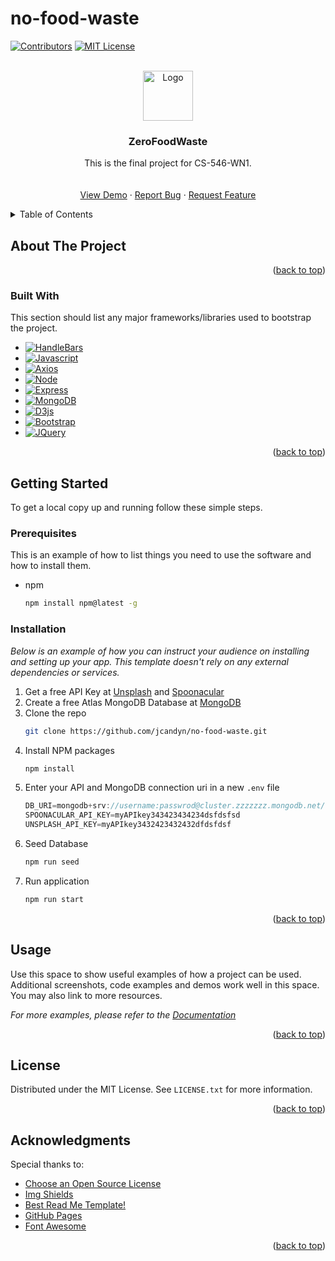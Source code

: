 # no-food-waste

<!-- Improved compatibility of back to top link: See: https://github.com/othneildrew/Best-README-Template/pull/73 -->

<a name="readme-top"></a>

<!--
*** Thanks for checking out the Best-README-Template. If you have a suggestion
*** that would make this better, please fork the repo and create a pull request
*** or simply open an issue with the tag "enhancement".
*** Don't forget to give the project a star!
*** Thanks again! Now go create something AMAZING! :D
-->

<!-- PROJECT SHIELDS -->
<!--
*** I'm using markdown "reference style" links for readability.
*** Reference links are enclosed in brackets [ ] instead of parentheses ( ).
*** See the bottom of this document for the declaration of the reference variables
*** for contributors-url, forks-url, etc. This is an optional, concise syntax you may use.
*** https://www.markdownguide.org/basic-syntax/#reference-style-links
-->

[![Contributors][contributors-shield]][contributors-url]
[![MIT License][license-shield]][license-url]

<!-- PROJECT LOGO -->
<br />
<div align="center">
  <a href="https://github.com/jcandyn/no-food-waste">
    <img src="./public/assets/planet.png" alt="Logo" width="80" height="80">
  </a>

  <h3 align="center">ZeroFoodWaste</h3>

  <p align="center">
    This is the final project for CS-546-WN1.
    <br />
    <br />
    <br />
    <a href="https://github.com/othneildrew/Best-README-Template">View Demo</a>
    ·
    <a href="https://github.com/jcandyn/no-food-waste/issues">Report Bug</a>
    ·
    <a href="https://github.com/jcandyn/no-food-waste/issues">Request Feature</a>
  </p>
</div>

<!-- TABLE OF CONTENTS -->
<details>
  <summary>Table of Contents</summary>
  <ol>
    <li>
      <a href="#about-the-project">About The Project</a>
      <ul>
        <li><a href="#built-with">Built With</a></li>
      </ul>
    </li>
    <li>
      <a href="#getting-started">Getting Started</a>
      <ul>
        <li><a href="#prerequisites">Prerequisites</a></li>
        <li><a href="#installation">Installation</a></li>
      </ul>
    </li>
    <li><a href="#usage">Usage</a></li>
    <li><a href="#license">License</a></li>
    <li><a href="#acknowledgments">Acknowledgments</a></li>
  </ol>
</details>

<!-- ABOUT THE PROJECT -->

## About The Project

<p align="right">(<a href="#readme-top">back to top</a>)</p>

### Built With

This section should list any major frameworks/libraries used to bootstrap the project.

- [![HandleBars][Handlebars.com]][Handlebars-url]
- [![Javascript][Javascript.com]][Javascript-url]
- [![Axios][Axios.com]][Axios-url]
- [![Node][Node.js.com]][Node.js-url]
- [![Express][Express.com]][Express-url]
- [![MongoDB][MongoDB.com]][MongoDB-url]
- [![D3js][D3js.com]][D3js-url]
- [![Bootstrap][Bootstrap.com]][Bootstrap-url]
- [![JQuery][JQuery.com]][JQuery-url]

<p align="right">(<a href="#readme-top">back to top</a>)</p>

<!-- GETTING STARTED -->

## Getting Started

To get a local copy up and running follow these simple steps.

### Prerequisites

This is an example of how to list things you need to use the software and how to install them.

- npm
  ```sh
  npm install npm@latest -g
  ```

### Installation

_Below is an example of how you can instruct your audience on installing and setting up your app. This template doesn't rely on any external dependencies or services._

1. Get a free API Key at [Unsplash](https://unsplash.com/documentation) and [Spoonacular](https://spoonacular.com/food-api)
2. Create a free Atlas MongoDB Database at [MongoDB](https://www.mongodb.com/atlas/database)
3. Clone the repo
   ```sh
   git clone https://github.com/jcandyn/no-food-waste.git
   ```
4. Install NPM packages
   ```sh
   npm install
   ```
5. Enter your API and MongoDB connection uri in a new `.env` file
   ```js
   DB_URI=mongodb+srv://username:passwrod@cluster.zzzzzzz.mongodb.net/?retryWrites=true&w=majority
   SPOONACULAR_API_KEY=myAPIkey343423434234dsfdsfsd
   UNSPLASH_API_KEY=myAPIkey3432423432432dfdsfdsf
   ```
6. Seed Database
   ```sh
   npm run seed
   ```
7. Run application
   ```sh
   npm run start
   ```
<p align="right">(<a href="#readme-top">back to top</a>)</p>

<!-- USAGE EXAMPLES -->

## Usage

Use this space to show useful examples of how a project can be used. Additional screenshots, code examples and demos work well in this space. You may also link to more resources.

_For more examples, please refer to the [Documentation](https://example.com)_

<p align="right">(<a href="#readme-top">back to top</a>)</p>

<!-- LICENSE -->

## License

Distributed under the MIT License. See `LICENSE.txt` for more information.

<p align="right">(<a href="#readme-top">back to top</a>)</p>

<!-- ACKNOWLEDGMENTS -->

## Acknowledgments

Special thanks to:

- [Choose an Open Source License](https://choosealicense.com)
- [Img Shields](https://shields.io)
- [Best Read Me Template!](https://github.com/othneildrew/Best-README-Template)
- [GitHub Pages](https://pages.github.com)
- [Font Awesome](https://fontawesome.com)

<p align="right">(<a href="#readme-top">back to top</a>)</p>

<!-- MARKDOWN LINKS & IMAGES -->
<!-- https://www.markdownguide.org/basic-syntax/#reference-style-links -->

[contributors-shield]: https://img.shields.io/badge/Contributions-4-brightgreen.svg?style=for-the-badge
[contributors-url]: https://github.com/jcandyn/no-food-waste/graphs/contributors
[license-shield]: https://img.shields.io/github/license/othneildrew/Best-README-Template.svg?style=for-the-badge
[license-url]: https://github.com/jcandyn/no-food-waste/release/1.0.0/LICENSE.txt
[product-screenshot]: images/screenshot.png
[Express.com]: https://img.shields.io/badge/Express-000000?style=for-the-badge&logo=express&logoColor=white
[Express-url]: https://expressjs.com/
[MongoDB-url]: https://www.mongodb.com/
[MongoDB.com]: https://img.shields.io/badge/MongoDB-47A248?style=for-the-badge&logo=mongodb&logoColor=white
[D3js-url]: https://d3js.org/
[D3js.com]: https://img.shields.io/badge/D3.js-F9A03C?style=for-the-badge&logo=d3.js&logoColor=white
[Axios.com]: https://img.shields.io/badge/Axios-56A2D6?style=for-the-badge&logo=axios&logoColor=white
[Axios-url]: https://axios-http.com/
[Node.js.com]: https://img.shields.io/badge/Node.js-339933?style=for-the-badge&logo=node.js&logoColor=white
[Node.js-url]: https://nodejs.org/
[Javascript-url]: https://developer.mozilla.org/en-US/docs/Web/JavaScript
[Javascript.com]: https://img.shields.io/badge/JavaScript-F7DF1E?style=for-the-badge&logo=javascript&logoColor=black
[Handlebars.com]: https://img.shields.io/badge/Handlebars-F37726?style=for-the-badge&logo=handlebars&logoColor=white
[Handlebars-url]: https://handlebarsjs.com/
[Bootstrap.com]: https://img.shields.io/badge/Bootstrap-563D7C?style=for-the-badge&logo=bootstrap&logoColor=white
[Bootstrap-url]: https://getbootstrap.com
[JQuery.com]: https://img.shields.io/badge/jQuery-0769AD?style=for-the-badge&logo=jquery&logoColor=white
[JQuery-url]: https://jquery.com
